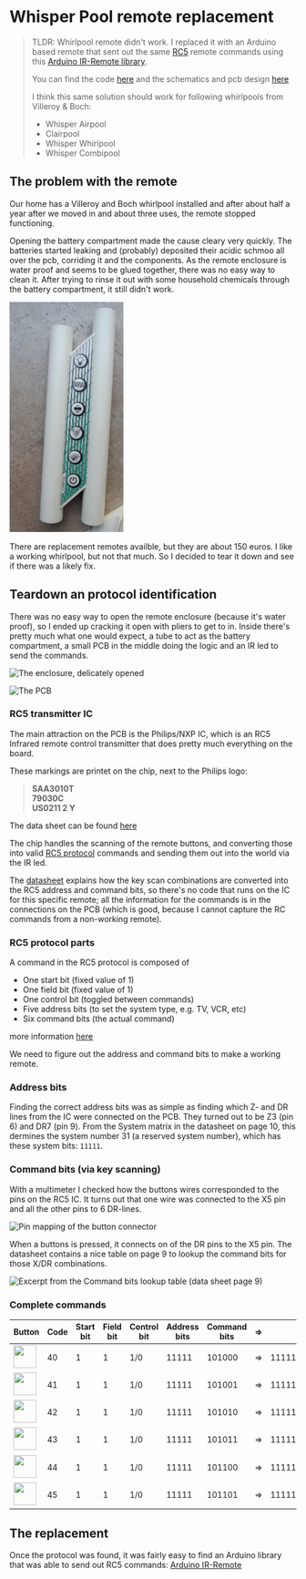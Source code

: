 # Whisper Pool remote replacement

> TLDR: Whirlpool remote didn't work. I replaced it with an Arduino
> based remote that sent out the same [RC5](https://en.wikipedia.org/wiki/RC-5) remote 
> commands using this [Arduino IR-Remote library](https://github.com/z3t0/Arduino-IRremote).
>
> You can find the code [here](firmware) and the schematics and
> pcb design [here](hardware)
>
> I think this same solution should work for following whirlpools from Villeroy & Boch:
> 
> * Whisper Airpool
> * Clairpool
> * Whisper Whirlpool
> * Whisper Combipool

## The problem with the remote

Our home has a Villeroy and Boch whirlpool installed and after about half a 
year after we moved in and about three uses, the remote stopped functioning.

Opening the battery compartment made the cause cleary very quickly. The batteries
started leaking and (probably) deposited their acidic schmoo all over the pcb, 
corriding it and the components. As the remote enclosure is water proof and seems
to be glued together, there was no easy way to clean it. After trying to rinse it
out with some household chemicals through the battery compartment, it still didn't 
work.

<img src="docs/img/combipool-remote.jpg" width="200" alt="The offending remote (picture from the web)">

There are replacement remotes availble, but they are about 150 euros. I like a 
working whirlpool, but not that much. So I decided to tear it down and see if there
was a likely fix.

## Teardown an protocol identification

There was no easy way to open the remote enclosure (because it's water proof), 
so I ended up cracking it open with pliers to get to in. Inside there's 
pretty much what one would expect, a tube to act as the battery compartment, a
small PCB in the middle doing the logic and an IR led to send the commands.

![The enclosure, delicately opened](docs/img/remote-opened.jpg)

![The PCB](docs/img/remote-pcb.jpg)

### RC5 transmitter IC

The main attraction on the PCB is the Philips/NXP IC, which is an RC5 Infrared 
remote control transmitter that does pretty much everything on the board. 

These markings are printet on the chip, next to the Philips logo:

> **SAA3010T**  
> **79030C**  
> **US0211 2 Y**  

The data sheet can be found [here](SAA3010T-datasheet.pdf)

The chip handles the scanning of the remote buttons, and converting those into
valid [RC5 protocol](https://en.wikipedia.org/wiki/RC-5) commands and sending 
them out into the world via the IR led.

The [datasheet](SAA3010T-datasheet.pdf) explains how the key scan combinations
are converted into the RC5 address and command bits, so there's no code that
runs on the IC for this specific remote; all the information for the commands
is in the connections on the PCB (which is good, because I cannot capture the 
RC commands from a non-working remote).

### RC5 protocol parts

A command in the RC5 protocol is composed of 

* One start bit (fixed value of 1)
* One field bit (fixed value of 1)
* One control bit (toggled between commands)
* Five address bits (to set the system type, e.g. TV, VCR, etc)
* Six command bits (the actual command)

more information [here](https://en.wikipedia.org/wiki/RC-5)

We need to figure out the address and command bits to make a working
remote.

### Address bits

Finding the correct address bits was as simple as finding which Z- and 
DR lines from the IC were connected on the PCB. They turned out to be
Z3 (pin 6) and DR7 (pin 9). From the System matrix in the datasheet on
page 10, this dermines the system number 31 (a reserved system number), 
which has these system bits: ```11111```. 

### Command bits (via key scanning)

With a multimeter I checked how the buttons wires corresponded to the pins on the 
RC5 IC. It turns out that one wire was connected to the X5 pin and all the other
pins to 6 DR-lines.

![Pin mapping of the button connector](img/pin-mapping.png)

When a buttons is pressed, it connects on of the DR pins to the X5 pin. The datasheet 
contains a nice table on page 9 to lookup the command bits for those X/DR combinations.

![Excerpt from the Command bits lookup table (data sheet page 9)](img/command-bits.png)

### Complete commands

| Button                                                 | Code | Start bit | Field bit | Control bit | Address bits | Command bits | => | Complete command | 
|--------------------------------------------------------|------|-----------|-----------|-------------|--------------|--------------|:--:|-----------------:|
| <img src="img/button-06.png" width="40" height="40" /> | 40   | 1         | 1         | 1/0         | 11111        | 101000       | => | 11111111101000   |
| <img src="img/button-03.png" width="40" height="40" /> | 41   | 1         | 1         | 1/0         | 11111        | 101001       | => | 11111111101001   |
| <img src="img/button-04.png" width="40" height="40" /> | 42   | 1         | 1         | 1/0         | 11111        | 101010       | => | 11111111101010   |
| <img src="img/button-02.png" width="40" height="40" /> | 43   | 1         | 1         | 1/0         | 11111        | 101011       | => | 11111111101011   |
| <img src="img/button-05.png" width="40" height="40" /> | 44   | 1         | 1         | 1/0         | 11111        | 101100       | => | 11111111101100   |
| <img src="img/button-01.png" width="40" height="40" /> | 45   | 1         | 1         | 1/0         | 11111        | 101101       | => | 11111111101101   |


## The replacement

Once the protocol was found, it was fairly easy to find an Arduino library that 
was able to send out RC5 commands: [Arduino IR-Remote](https://github.com/z3t0/Arduino-IRremote)







